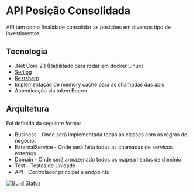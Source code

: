 API Posição Consolidada
==============

API tem como finalidade consolidar as posições em diversos tipo de investimentos

Tecnologia
------------------------------

- .Net Core 2.1 (Habilitado para rodar em docker Linux)
- [Serilog](https://serilog.net/)
- [Restsharp](https://restsharp.dev/) 
- Implementação de memory cache para as chamadas das apis
- Autenticação via token Bearer

Arquitetura
------------

Foi definida da seguinte forma:

- Business - Onde será implementada todas as classes com as regras de negócio.
- ExternalService - Onde será feita todas as chamadas de serviços externos
- Domain - Onde será armazenado todos os mapeamentos de domínio
- Test - Testes de Unidade
- API - Controlador principal e endpoints

[![Build Status](https://ci-next.docker.com/public/buildStatus/icon?job=compose/master)](https://ci-next.docker.com/public/job/compose/job/master/)
